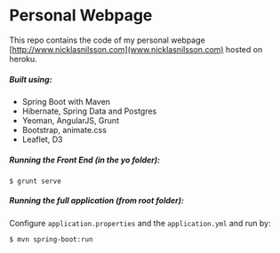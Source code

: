 # Personal Webpage

This repo contains the code of my personal webpage [http://www.nicklasnilsson.com](www.nicklasnilsson.com) hosted on heroku.

##### Built using:

- Spring Boot with Maven
- Hibernate, Spring Data and Postgres
- Yeoman, AngularJS, Grunt
- Bootstrap, animate.css
- Leaflet, D3

##### Running the Front End (in the yo folder):

```
$ grunt serve
```

##### Running the full application (from root folder):

Configure `application.properties` and the `application.yml` and run by:

```
$ mvn spring-boot:run
```


